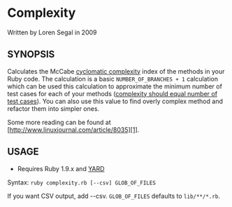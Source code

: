 Complexity
==========

Written by Loren Segal in 2009

SYNOPSIS
--------

Calculates the McCabe [cyclomatic complexity][1] index of the methods in your Ruby code.
The calculation is a basic `NUMBER_OF_BRANCHES + 1` calculation which can be used 
this calculation to approximate the minimum number of test cases for each of
your methods ([complexity should equal number of test cases][3]). You can also use
this value to find overly complex method and refactor them into simpler ones.

Some more reading can be found at [http://www.linuxjournal.com/article/8035][1].

USAGE
-----

* Requires Ruby 1.9.x and [YARD][3]

Syntax: `ruby complexity.rb [--csv] GLOB_OF_FILES` 

If you want CSV output, add --csv. `GLOB_OF_FILES` defaults to `lib/**/*.rb`.

[1]: http://en.wikipedia.org/wiki/Cyclomatic_complexity "Cyclomatic Complexity"
[2]: http://users.csc.calpoly.edu/~jdalbey/206/Lectures/BasisPathTutorial/index.html "Basis Path Testing"
[3]: http://yard.soen.ca "Yay! A Ruby Documentation Tool"
[4]: http://www.linuxjournal.com/article/8035